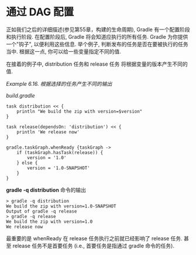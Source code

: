 # 通过 DAG 配置

正如我们之后的详细描述(参见第55章，构建的生命周期), Gradle 有一个配置阶段和执行阶段. 在配置阶段后, Gradle 将会知道应执行的所有任务. Gradle 为你提供一个"钩子", 以便利用这些信息. 举个例子, 判断发布的任务是否在要被执行的任务当中. 根据这一点, 你可以给一些变量指定不同的值.

在接着的例子中, distribution 任务和 release 任务 将根据变量的版本产生不同的值.

*Example 6.16. 根据选择的任务产生不同的输出*

*build.gradle*

    task distribution << {
        println "We build the zip with version=$version"
    }

    task release(dependsOn: 'distribution') << {
        println 'We release now'
    }

    gradle.taskGraph.whenReady {taskGraph ->
        if (taskGraph.hasTask(release)) {
            version = '1.0'
        } else {
            version = '1.0-SNAPSHOT'
        }
    }

**gradle -q distribution** 命令的输出

    > gradle -q distribution
    We build the zip with version=1.0-SNAPSHOT
    Output of gradle -q release
    > gradle -q release
    We build the zip with version=1.0
    We release now

最重要的是 whenReady 在 release 任务执行之前就已经影响了 release 任务. 甚至 release 任务不是首要任务 (i.e., 首要任务是指通过 gradle 命令的任务).


